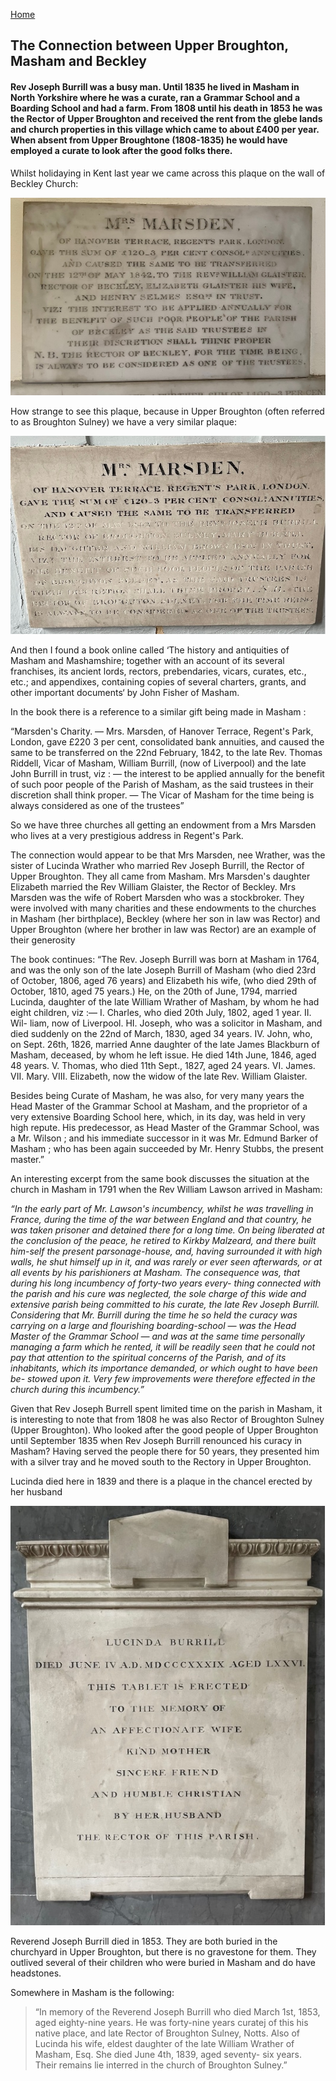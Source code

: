 [Home](https://simon-scmp.github.io/Upper-Broughton-History/)


## The Connection between Upper Broughton, Masham and Beckley

#### Rev Joseph Burrill was a busy man. Until 1835 he lived in Masham in North Yorkshire where he was a curate, ran a Grammar School and a Boarding School and had a farm. From 1808 until his death in 1853 he was the Rector of Upper Broughton and received the rent from the glebe lands and church properties in this village which came to about £400 per year. When absent from Upper Broughtone (1808-1835) he would have employed a curate to look after the good folks there.

Whilst holidaying in Kent last year we came across this plaque on the wall of Beckley Church:

![image](Marsden_1.jpg)

How strange to see this plaque, because in Upper Broughton (often referred to as Broughton Sulney) we have a very similar plaque:

![Image](Marsden_2.jpg)

And then I found a book online called ‘The history and antiquities of Masham and Mashamshire; together with an account of its several franchises, its ancient lords, rectors, prebendaries, vicars, curates, etc., etc.; and appendixes, containing copies of several charters, grants, and other important documents‘ by John Fisher of Masham. 

In the book there is a reference to a similar gift being made in Masham :

“Marsden's  Charity. — Mrs.  Marsden,  of  Hanover 
Terrace,  Regent's  Park,  London,  gave  £220  3  per  cent, 
consolidated  bank  annuities,  and  caused  the  same  to  be 
transferred  on  the  22nd  February,  1842,  to  the  late  Rev. 
Thomas  Riddell,  Vicar  of  Masham,  William  Burrill, 
(now  of  Liverpool)  and  the  late  John  Burrill  in  trust, 
viz : — the  interest  to  be  applied  annually  for  the  benefit 
of  such  poor  people  of  the  Parish  of  Masham,  as  the  said 
trustees  in  their  discretion  shall  think  proper. — The 
Vicar  of  Masham  for  the  time  being  is  always  considered 
as  one  of  the  trustees”

So we have three churches all getting an endowment from a Mrs Marsden who lives at a very prestigious address in Regent's Park.

The connection would appear to be that Mrs Marsden, nee Wrather, was the sister of Lucinda Wrather who married Rev Joseph Burrill, the Rector of Upper Broughton. They all came from Masham. Mrs Marsden's daughter Elizabeth married the Rev William Glaister, the Rector of Beckley. Mrs Marsden was the wife of Robert Marsden who was a stockbroker. They were involved with many charities and these endowments to the churches in Masham (her birthplace), Beckley (where her son in law was Rector) and Upper Broughton (where her brother in law was Rector) are an example of their generosity 

The book continues:
“The  Rev.  Joseph Burrill was born at Masham  in  1764,  and  was  the 
only  son  of  the  late  Joseph  Burrill  of  Masham  (who  died  23rd  of  October, 
1806,  aged  76  years)  and  Elizabeth  his  wife,  (who  died  29th  of  October, 
1810,  aged  75  years.)  He, on the  20th  of  June,  1794,  married  Lucinda, 
daughter  of  the  late  William  Wrather  of  Masham,  by  whom  he  had  eight 
children,  viz  :— I.  Charles,  who  died  20th  July,  1802,  aged  1  year.  II.  Wil- 
liam, now  of  Liverpool.  HI.  Joseph,  who  was  a  solicitor  in  Masham,  and 
died  suddenly  on  the  22nd  of  March,  1830,  aged  34  years.  IV.  John,  who, 
on  Sept.  26th,  1826,  married  Anne  daughter  of  the  late  James  Blackburn 
of  Masham,  deceased,  by  whom  he  left  issue.  He  died  14th  June,  1846, 
aged  48  years.  V.  Thomas,  who  died  11th  Sept.,  1827,  aged  24  years. 
VI.  James.  VII.  Mary.  VIII.  Elizabeth,  now  the  widow  of  the  late  Rev. 
William  Glaister. 

Besides  being  Curate  of  Masham,  he  was  also,  for  very  many  years  the 
Head  Master  of  the  Grammar  School  at  Masham,  and  the  proprietor  of  a 
very  extensive  Boarding  School  here,  which,  in  its  day,  was  held  in  very 
high  repute.  His  predecessor,  as  Head  Master  of  the  Grammar  School, 
was  a  Mr.  Wilson  ;  and  his  immediate  successor  in  it  was  Mr.  Edmund 
Barker  of  Masham ;  who  has  been  again  succeeded  by  Mr.  Henry  Stubbs, 
the  present  master.”

An interesting excerpt from the same book discusses the situation at the church in Masham in 1791 when the Rev William Lawson arrived in Masham:

*“In  the  early  part  of  Mr.  Lawson's  incumbency,  whilst  he  was  travelling  in  France, during  the  time  of  the  war  between  England  and  that country,  he  was  taken  prisoner  and  detained  there  for  a long  time.  On  being  liberated  at  the  conclusion  of  the peace,  he  retired  to  Kirkby  Malzeard,  and  there  built  him-self the  present  parsonage-house,  and,  having  surrounded it  with  high  walls,  he  shut  himself  up  in  it,  and  was rarely  or  ever  seen  afterwards,  or  at  all  events  by  his parishioners  at  Masham.  The  consequence  was,  that during  his  long  incumbency  of  forty-two  years  every- thing connected  with  the  parish  and  his  cure  was  neglected, the  sole  charge  of  this  wide  and  extensive  parish being  committed  to  his  curate,  the  late  Rev Joseph Burrill.  Considering  that  Mr.  Burrill  during  the  time he  so  held  the  curacy  was  carrying  on  a  large  and  flourishing boarding-school — was  the  Head  Master  of  the  Grammar School — and  was  at  the  same  time  personally  managing a  farm  which  he  rented,  it  will  be  readily  seen that  he  could  not  pay  that  attention  to  the  spiritual  concerns  of  the  Parish,  and  of  its  inhabitants,  which  its importance  demanded,  or  which  ought  to  have  been  be- stowed upon  it.  Very  few  improvements  were  therefore effected  in  the  church  during  this  incumbency.”*

Given that Rev Joseph Burrell spent limited time on the parish in Masham, it is interesting to note that from 1808 he was also Rector of Broughton Sulney (Upper Broughton). Who looked after the good people of Upper Broughton until September 1835 when Rev Joseph Burrill renounced his curacy in Masham? Having served the people there for 50 years, they presented him with a silver tray and he moved south to the Rectory in Upper Broughton. 

Lucinda died here in 1839 and there is a plaque in the chancel erected by her husband

![image](L-Burrill.jpg)

Reverend Joseph Burrill died in 1853. They are both buried in the churchyard in Upper Broughton, but there is no gravestone for them. They outlived several of their children who were buried in Masham and do have headstones. 

Somewhere in Masham is the following: 

>“In  memory  of  the  Reverend  Joseph  Burrill  who 
died  March  1st,  1853,  aged  eighty-nine  years.  He  was forty-nine  years  curatej  of  this  his  native  place,  and  late 
Rector  of  Broughton  Sulney,  Notts.  Also  of  Lucinda 
his  wife,  eldest  daughter  of  the  late  William  Wrather  of 
Masham,  Esq.  She  died  June  4th,  1839,  aged  seventy- 
six  years.  Their  remains  lie  interred  in  the  church  of 
Broughton  Sulney.”
 
